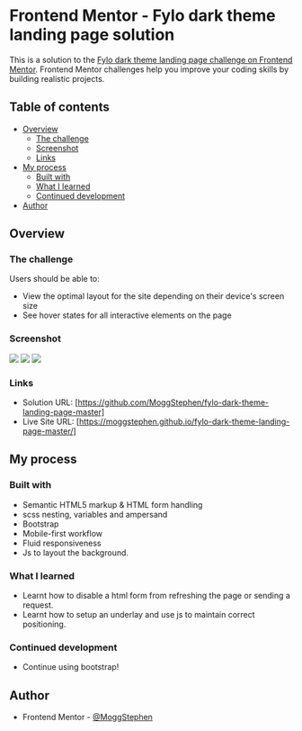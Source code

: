 # Frontend Mentor - Fylo dark theme landing page solution

This is a solution to the [Fylo dark theme landing page challenge on Frontend Mentor](https://www.frontendmentor.io/challenges/fylo-dark-theme-landing-page-5ca5f2d21e82137ec91a50fd). Frontend Mentor challenges help you improve your coding skills by building realistic projects. 

## Table of contents

- [Overview](#overview)
  - [The challenge](#the-challenge)
  - [Screenshot](#screenshot)
  - [Links](#links)
- [My process](#my-process)
  - [Built with](#built-with)
  - [What I learned](#what-i-learned)
  - [Continued development](#continued-development)
- [Author](#author)

## Overview

### The challenge

Users should be able to:

- View the optimal layout for the site depending on their device's screen size
- See hover states for all interactive elements on the page

### Screenshot

![](./screenshots/desktop.png)
![](./screenshots/desktop-active.png)
![](./screenshots/mobile.png)

### Links

- Solution URL: [https://github.com/MoggStephen/fylo-dark-theme-landing-page-master]
- Live Site URL: [https://moggstephen.github.io/fylo-dark-theme-landing-page-master/]

## My process

### Built with

- Semantic HTML5 markup & HTML form handling
- scss nesting, variables and ampersand
- Bootstrap
- Mobile-first workflow
- Fluid responsiveness
- Js to layout the background.

### What I learned

- Learnt how to disable a html form from refreshing the page or sending a request.
- Learnt how to setup an underlay and use js to maintain correct positioning.

### Continued development

- Continue using bootstrap!

## Author

- Frontend Mentor - [@MoggStephen](https://www.frontendmentor.io/profile/MoggStephen)